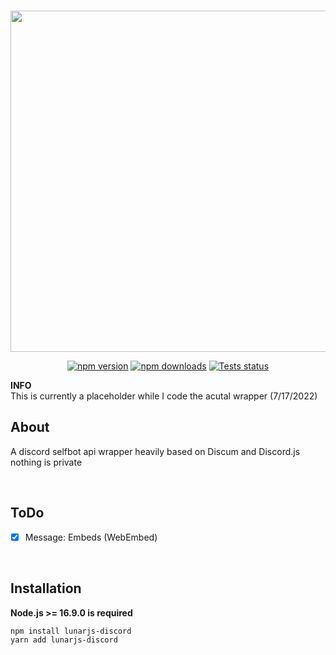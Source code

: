 <div align="center">
    <br />
    <p>
        <a href="https://www.lunarjs.com" target="_blank"><img src="./img/lunar.png" width='546'></a>
    </p>
    <p>
        <a href="https://www.npmjs.com/package/lunarjs-discord"><img src="https://img.shields.io/npm/v/lunarjs-discord.svg?maxAge=3600" alt="npm version" /></a>
        <a href="https://www.npmjs.com/package/lunarjs-discord"><img src="https://img.shields.io/npm/dt/lunarjs-discord.svg?maxAge=3600" alt="npm downloads" /></a>
        <a href="https://github.com/lunar-js/lunar.js/actions"><img src="https://github.com/lunar-js/lunar.js/actions/workflows/lint.yml/badge.svg" alt="Tests status" /></a>
    </p>
</div>

**INFO** <br />
This is currently a placeholder while I code the acutal wrapper (7/17/2022)

## About

A discord selfbot api wrapper heavily based on Discum and Discord.js nothing is private

<br />

## ToDo

- [x] Message: Embeds (WebEmbed)

<br />

## Installation

**Node.js >= 16.9.0 is required**

```sh-session
npm install lunarjs-discord
yarn add lunarjs-discord
```
